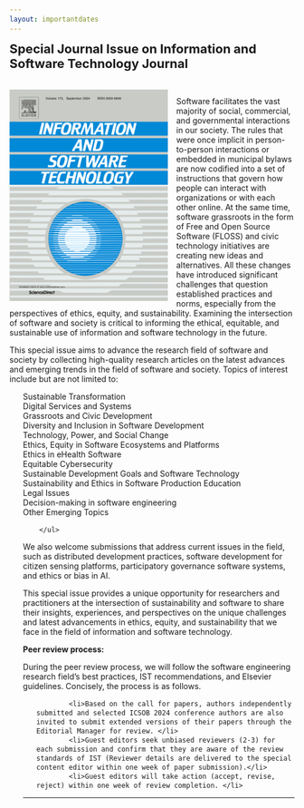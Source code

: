 ```yaml
---
layout: importantdates
---
```


<b style="font-size: 22px" id="SpecialIsuse">Special Journal Issue on Information and Software Technology Journal</b>

<br>

<img src="/assets/images/journal.PNG" alt="" style="float: left; margin-right: 15px;">



Software facilitates the vast majority of social, commercial, and governmental interactions in our society. The rules that were once implicit in person-to-person interactions or embedded in municipal bylaws are now codified into a set of instructions that govern how people can interact with organizations or with each other online. At the same time, software grassroots in the form of Free and Open Source Software (FLOSS) and civic technology initiatives are creating new ideas and alternatives. All these changes have introduced significant challenges that question established practices and norms, especially from the perspectives of ethics, equity, and sustainability. Examining the intersection of software and society is critical to informing the ethical, equitable, and sustainable use of information and software technology in the future.

This special issue aims to advance the research field of software and society by collecting high-quality research articles on the latest advances and emerging trends in the field of software and society. Topics of interest include but are not limited to:

<ul style="list-style: none;">
            <li>Sustainable Transformation</li>
            <li>Digital Services and Systems</li>
            <li>Grassroots and Civic Development</li>
            <li>Diversity and Inclusion in Software Development</li>
            <li>Technology, Power, and Social Change</li>
            <li>Ethics, Equity in Software Ecosystems and Platforms</li>
            <li>Ethics in eHealth Software</li>
            <li>Equitable Cybersecurity</li>
            <li>Sustainable Development Goals and Software Technology</li>
            <li>Sustainability and Ethics in Software Production Education</li>
            <li>Legal Issues</li>
            <li>Decision-making in software engineering</li>
            <li>Other Emerging Topics</li>


        </ul>   

We also welcome submissions that address current issues in the field, such as distributed development practices, software development for citizen sensing platforms, participatory governance software systems, and ethics or bias in AI.

This special issue provides a unique opportunity for researchers and practitioners at the intersection of sustainability and software to share their insights, experiences, and perspectives on the unique challenges and latest advancements in ethics, equity, and sustainability that we face in the field of information and software technology.

<b> Peer review process: </b>

During the peer review process, we will follow the software engineering research field’s best practices, IST recommendations, and Elsevier guidelines. Concisely, the process is as follows.

<ul style="list-style: none;">
  
            <li>Based on the call for papers, authors independently submitted and selected ICSOB 2024 conference authors are also invited to submit extended versions of their papers through the Editorial Manager for review. </li>
            <li>Guest editors seek unbiased reviewers (2-3) for each submission and confirm that they are aware of the review standards of IST (Reviewer details are delivered to the special content editor within one week of paper submission).</li>
            <li>Guest editors will take action (accept, revise, reject) within one week of review completion. </li>
  
</ul>   
        
                 

<hr>





